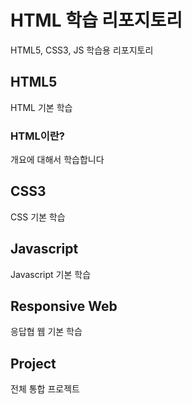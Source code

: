 # HTML 학습 리포지토리
HTML5, CSS3, JS 학습용 리포지토리

## HTML5
HTML 기본 학습

### HTML이란?
개요에 대해서 학습합니다

## CSS3
CSS 기본 학습

## Javascript
Javascript 기본 학습

## Responsive Web
응답협 웹 기본 학습

## Project
전체 통합 프로젝트
